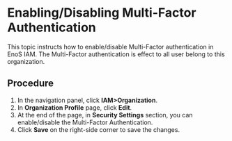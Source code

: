 # Enabling/Disabling Multi-Factor Authentication
This topic instructs how to enable/disable Multi-Factor authentication in EnoS IAM. The Multi-Factor authentication is effect to all user belong to this organization.


## Procedure

1. In the navigation panel, click **IAM>Organization**.
2. In **Organization Profile** page, click **Edit**.
3. At the end of the page, in **Security Settings** section, you can enable/disable the Multi-Factor Authentication.
4. Click **Save** on the right-side corner to save the changes.
